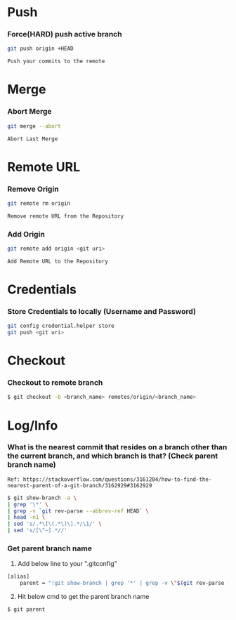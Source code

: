 # Push
### Force(HARD) push active branch
```sh
git push origin +HEAD
```
```sh
Push your commits to the remote
```

# Merge
### Abort Merge
```sh
git merge --abort
```
```sh
Abort Last Merge
```

# Remote URL
### Remove Origin
```sh
git remote rm origin
```
```sh
Remove remote URL from the Repository
```

### Add Origin
```sh
git remote add origin <git uri>
```
```sh
Add Remote URL to the Repository
```

# Credentials
### Store Credentials to locally (Username and Password)
```sh
git config credential.helper store
git push <git uri>
```

# Checkout
### Checkout to remote branch
```sh
$ git checkout -b <branch_name> remotes/origin/<branch_name>
```

# Log/Info
### What is the nearest commit that resides on a branch other than the current branch, and which branch is that? (Check parent branch name)
`Ref: https://stackoverflow.com/questions/3161204/how-to-find-the-nearest-parent-of-a-git-branch/3162929#3162929`
```sh
$ git show-branch -a \
| grep '\*' \
| grep -v `git rev-parse --abbrev-ref HEAD` \
| head -n1 \
| sed 's/.*\[\(.*\)\].*/\1/' \
| sed 's/[\^~].*//'
```

### Get parent branch name
1. Add below line to your ".gitconfig"
```sh
[alias]
    parent = "!git show-branch | grep '*' | grep -v \"$(git rev-parse --abbrev-ref HEAD)\" | head -n1 | sed 's/.*\\[\\(.*\\)\\].*/\\1/' | sed 's/[\\^~].*//' #"
```
2. Hit below cmd to get the parent branch name
```sh
$ git parent
```